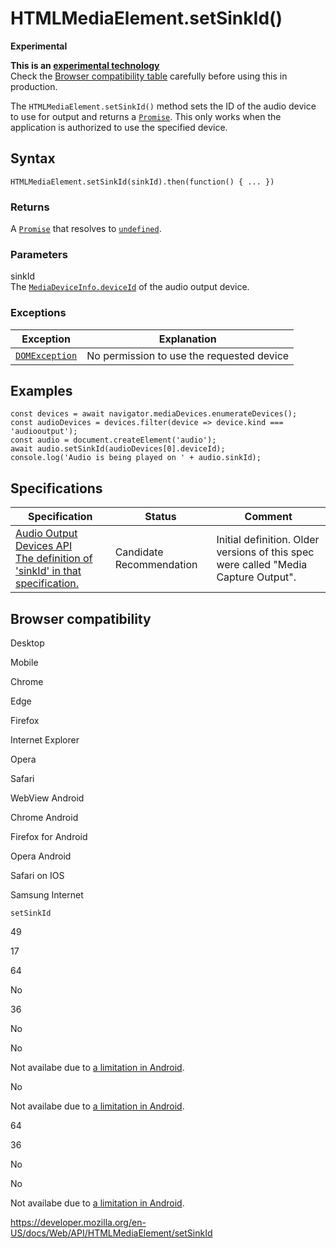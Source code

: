 HTMLMediaElement.setSinkId()
============================

**Experimental**

**This is an [experimental technology](https://developer.mozilla.org/en-US/docs/MDN/Guidelines/Conventions_definitions#experimental)**  
Check the [Browser compatibility table](#browser_compatibility) carefully before using this in production.

The `HTMLMediaElement.setSinkId()` method sets the ID of the audio device to use for output and returns a [`Promise`](https://developer.mozilla.org/en-US/docs/Web/JavaScript/Reference/Global_Objects/Promise). This only works when the application is authorized to use the specified device.

Syntax
------

    HTMLMediaElement.setSinkId(sinkId).then(function() { ... })

### Returns

A [`Promise`](https://developer.mozilla.org/en-US/docs/Web/JavaScript/Reference/Global_Objects/Promise) that resolves to [`undefined`](https://developer.mozilla.org/en-US/docs/Web/JavaScript/Reference/Global_Objects/undefined).

### Parameters

sinkId  
The [`MediaDeviceInfo.deviceId`](../mediadeviceinfo/deviceid) of the audio output device.

### Exceptions

<table><thead><tr class="header"><th>Exception</th><th>Explanation</th></tr></thead><tbody><tr class="odd"><td><a href="../domexception"><code>DOMException</code></a></td><td>No permission to use the requested device</td></tr></tbody></table>

Examples
--------

    const devices = await navigator.mediaDevices.enumerateDevices();
    const audioDevices = devices.filter(device => device.kind === 'audiooutput');
    const audio = document.createElement('audio');
    await audio.setSinkId(audioDevices[0].deviceId);
    console.log('Audio is being played on ' + audio.sinkId);

Specifications
--------------

<table><thead><tr class="header"><th>Specification</th><th>Status</th><th>Comment</th></tr></thead><tbody><tr class="odd"><td><a href="https://w3c.github.io/mediacapture-output/#dom-htmlmediaelement-setsinkid">Audio Output Devices API<br />
<span class="small">The definition of 'sinkId' in that specification.</span></a></td><td><span class="spec-cr">Candidate Recommendation</span></td><td>Initial definition. Older versions of this spec were called "Media Capture Output".</td></tr></tbody></table>

Browser compatibility
---------------------

Desktop

Mobile

Chrome

Edge

Firefox

Internet Explorer

Opera

Safari

WebView Android

Chrome Android

Firefox for Android

Opera Android

Safari on IOS

Samsung Internet

`setSinkId`

49

17

64

No

36

No

No

Not availabe due to [a limitation in Android](https://crbug.com/648286).

No

Not availabe due to [a limitation in Android](https://crbug.com/648286).

64

36

No

No

Not availabe due to [a limitation in Android](https://crbug.com/648286).

<a href="https://developer.mozilla.org/en-US/docs/Web/API/HTMLMediaElement/setSinkId" class="_attribution-link">https://developer.mozilla.org/en-US/docs/Web/API/HTMLMediaElement/setSinkId</a>

